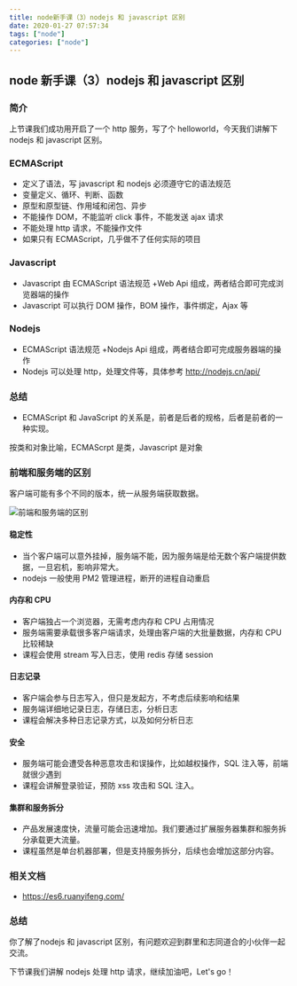 ```yaml
---
title: node新手课（3）nodejs 和 javascript 区别
date: 2020-01-27 07:57:34
tags: ["node"]
categories: ["node"]
---
```


## node 新手课（3）nodejs 和 javascript 区别

### 简介
上节课我们成功用开启了一个 http 服务，写了个 helloworld，今天我们讲解下 nodejs 和 javascript 区别。

### ECMAScript

* 定义了语法，写 javascript 和 nodejs 必须遵守它的语法规范
* 变量定义、循环、判断、函数
* 原型和原型链、作用域和闭包、异步
* 不能操作 DOM，不能监听 click 事件，不能发送 ajax 请求
* 不能处理 http 请求，不能操作文件
* 如果只有 ECMAScript，几乎做不了任何实际的项目

### Javascript

* Javascript 由 ECMAScript 语法规范 +Web Api 组成，两者结合即可完成浏览器端的操作 
* Javascript 可以执行 DOM 操作，BOM 操作，事件绑定，Ajax 等

### Nodejs

*  ECMAScript 语法规范 +Nodejs Api 组成，两者结合即可完成服务器端的操作
* Nodejs 可以处理 http，处理文件等，具体参考 http://nodejs.cn/api/

### 总结

* ECMAScript 和 JavaScript 的关系是，前者是后者的规格，后者是前者的一种实现。

按类和对象比喻，ECMAScrpt 是类，Javascript 是对象

### 前端和服务端的区别

客户端可能有多个不同的版本，统一从服务端获取数据。

![前端和服务端的区别](http://ww1.sinaimg.cn/mw690/a616b9a4gy1gewonezp7jj20ma0iydgj.jpg)

#### 稳定性

* 当个客户端可以意外挂掉，服务端不能，因为服务端是给无数个客户端提供数据，一旦宕机，影响非常大。
* nodejs 一般使用 PM2 管理进程，断开的进程自动重启

#### 内存和 CPU

* 客户端独占一个浏览器，无需考虑内存和 CPU 占用情况
* 服务端需要承载很多客户端请求，处理由客户端的大批量数据，内存和 CPU 比较稀缺
* 课程会使用 stream 写入日志，使用 redis 存储 session

#### 日志记录

* 客户端会参与日志写入，但只是发起方，不考虑后续影响和结果
* 服务端详细地记录日志，存储日志，分析日志
* 课程会解决多种日志记录方式，以及如何分析日志

#### 安全

* 服务端可能会遭受各种恶意攻击和误操作，比如越权操作，SQL 注入等，前端就很少遇到
* 课程会讲解登录验证，预防 xss 攻击和 SQL 注入。

#### 集群和服务拆分

* 产品发展速度快，流量可能会迅速增加。我们要通过扩展服务器集群和服务拆分承载更大流量。
* 课程虽然是单台机器部署，但是支持服务拆分，后续也会增加这部分内容。

### 相关文档

* https://es6.ruanyifeng.com/

### 总结

你了解了nodejs 和 javascript 区别，有问题欢迎到群里和志同道合的小伙伴一起交流。

下节课我们讲解 nodejs 处理 http 请求，继续加油吧，Let's go！

